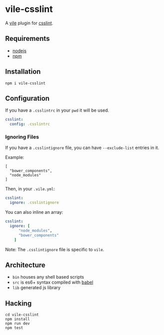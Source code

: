 # vile-csslint

A [vile](http://vile.io) plugin for [csslint](http://csslint.net).

## Requirements

- [nodejs](http://nodejs.org)
- [npm](http://npmjs.org)

## Installation

    npm i vile-csslint

## Configuration

If you have a `.csslintrc` in your `pwd` it will be used.

```yml
csslint:
  config: .csslintrc
```

### Ignoring Files

If you have a `.csslintignore` file, you can have
`--exclude-list` entries in it.

Example:

```
[
  "bower_components",
  "node_modules"
]
```

Then, in your `.vile.yml`:

```yml
csslint:
  ignore: .csslintignore
```

You can also inline an array:

```yml
csslint:
  ignore: [
      "node_modules",
      "bower_components"
    ]
```

Note: The `.csslintignore` file is specific to `vile`.

## Architecture

- `bin` houses any shell based scripts
- `src` is es6+ syntax compiled with [babel](https://babeljs.io)
- `lib` generated js library

## Hacking

    cd vile-csslint
    npm install
    npm run dev
    npm test
